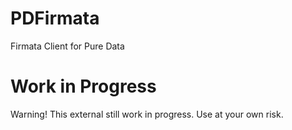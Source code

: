 # PDFirmata
Firmata Client for Pure Data

# Work in Progress
Warning! This external still work in progress. Use at your own risk.
